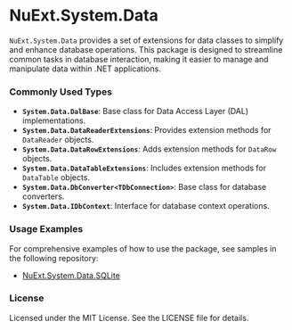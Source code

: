 # NuExt.System.Data

`NuExt.System.Data` provides a set of extensions for data classes to simplify and enhance database operations. This package is designed to streamline common tasks in database interaction, making it easier to manage and manipulate data within .NET applications.

### Commonly Used Types

- **`System.Data.DalBase`**: Base class for Data Access Layer (DAL) implementations.
- **`System.Data.DataReaderExtensions`**: Provides extension methods for `DataReader` objects.
- **`System.Data.DataRowExtensions`**: Adds extension methods for `DataRow` objects.
- **`System.Data.DataTableExtensions`**: Includes extension methods for `DataTable` objects.
- **`System.Data.DbConverter<TDbConnection>`**: Base class for database converters.
- **`System.Data.IDbContext`**: Interface for database context operations.

### Usage Examples

For comprehensive examples of how to use the package, see samples in the following repository:

- [NuExt.System.Data.SQLite](https://github.com/IvanGit/NuExt.System.Data.SQLite)

### License

Licensed under the MIT License. See the LICENSE file for details.